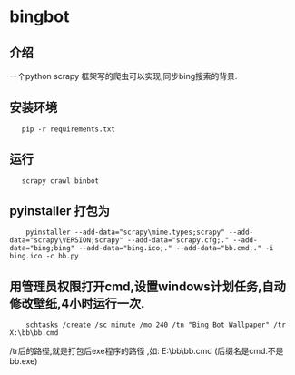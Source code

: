 # bingbot
## 介绍
   一个python scrapy 框架写的爬虫可以实现,同步bing搜索的背景.
## 安装环境
  ```
     pip -r requirements.txt
  ```
## 运行
```
   scrapy crawl binbot
```

## pyinstaller 打包为
```shell
    pyinstaller --add-data="scrapy\mime.types;scrapy" --add-data="scrapy\VERSION;scrapy" --add-data="scrapy.cfg;." --add-data="bing;bing" --add-data="bing.ico;." --add-data="bb.cmd;." -i bing.ico -c bb.py
```
## 用管理员权限打开cmd,设置windows计划任务,自动修改壁纸,4小时运行一次.
```
    schtasks /create /sc minute /mo 240 /tn "Bing Bot Wallpaper" /tr X:\bb\bb.cmd
```
/tr后的路径,就是打包后exe程序的路径 ,如: E:\bb\bb.cmd (后缀名是cmd.不是bb.exe)
